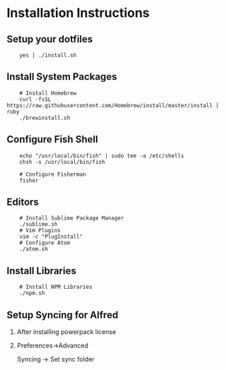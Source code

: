 # Installation Instructions

## Setup your dotfiles

        yes | ./install.sh

## Install System Packages

        # Install Homebrew
        curl -fsSL https://raw.githubusercontent.com/Homebrew/install/master/install | ruby
        ./brewinstall.sh

## Configure Fish Shell

        echo "/usr/local/bin/fish" | sudo tee -a /etc/shells
        chsh -s /usr/local/bin/fish

        # Configure Fisherman
        fisher

## Editors

        # Install Sublime Package Manager
        ./sublime.sh
        # Vim Plugins
        vim -c "PlugInstall"
        # Configure Atom
        ./atom.sh

## Install Libraries

        # Install NPM Libraries
        ./npm.sh

## Setup Syncing for Alfred

1. After installing powerpack license

2. Preferences->Advanced

    Syncing -> Set sync folder
